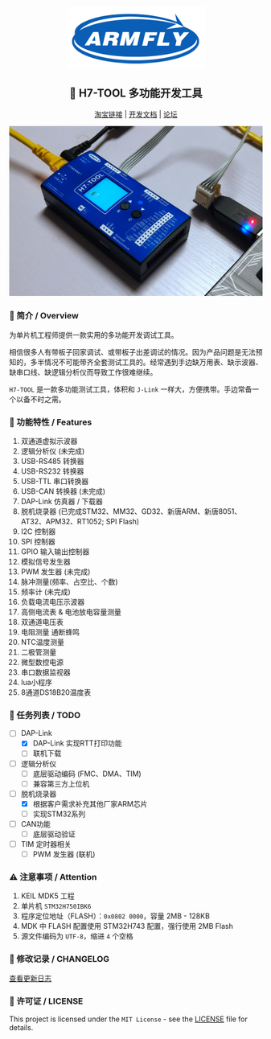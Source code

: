 <div align="center" class="has-mb-6">

![logo][logo]

## :wrench: H7-TOOL 多功能开发工具

[淘宝链接][淘宝链接] |
[开发文档][开发文档] |
[论坛][论坛]

![H7-TOOL_IMG][H7-TOOL_IMG]

</div>

### :book: 简介 / Overview

为单片机工程师提供一款实用的多功能开发调试工具。

相信很多人有带板子回家调试、或带板子出差调试的情况。因为产品问题是无法预知的，多半情况不可能带齐全套测试工具的。经常遇到手边缺万用表、缺示波器、缺串口线、缺逻辑分析仪而导致工作很难继续。

`H7-TOOL` 是一款多功能测试工具，体积和 `J-Link` 一样大，方便携带。手边常备一个以备不时之需。

### :gift: 功能特性 / Features

1. 双通道虚拟示波器
2. 逻辑分析仪 (未完成)
3. USB-RS485 转换器
4. USB-RS232 转换器
5. USB-TTL 串口转换器
6. USB-CAN 转换器 (未完成)
7. DAP-Link 仿真器 / 下载器
8. 脱机烧录器 (已完成STM32、MM32、GD32、新唐ARM、新唐8051、AT32、APM32、RT1052; SPI Flash)
9. I2C 控制器 
10. SPI 控制器
11. GPIO 输入输出控制器
12. 模拟信号发生器
13. PWM 发生器 (未完成)
14. 脉冲测量(频率、占空比、个数)
15. 频率计 (未完成)
16. 负载电流电压示波器
17. 高侧电流表 & 电池放电容量测量
18. 双通道电压表
18. 电阻测量 通断蜂鸣
19. NTC温度测量
20. 二极管测量
21. 微型数控电源
22. 串口数据监视器
23. lua小程序
24. 8通道DS18B20温度表


### :construction: 任务列表 / TODO
<!-- 以下为示例 -->
- [ ] DAP-Link
  - [x] DAP-Link 实现RTT打印功能
  - [ ] 联机下载
- [ ] 逻辑分析仪
  - [ ] 底层驱动编码 (FMC、DMA、TIM)
  - [ ] 兼容第三方上位机
- [ ] 脱机烧录器
  - [x] 根据客户需求补充其他厂家ARM芯片
  - [ ] 实现STM32系列
- [ ] CAN功能
  - [ ] 底层驱动验证
- [ ] TIM 定时器相关
  - [ ] PWM 发生器 (联机)

### :warning: 注意事项 / Attention

1. KEIL MDK5 工程
2. 单片机 `STM32H750IBK6`
3. 程序定位地址（FLASH）：`0x0802 0000`，容量 2MB - 128KB
4. MDK 中 FLASH 配置使用 STM32H743 配置，强行使用 2MB Flash
5. 源文件编码为 `UTF-8`，缩进 `4` 个空格

### :scroll: 修改记录 / CHANGELOG

[查看更新日志][更新日志]

### :page_with_curl: 许可证 / LICENSE
<!-- License 类型可能需要更改， LICENSE 文件需要生成。 -->
This project is licensed under the `MIT License` - see the [LICENSE][许可证] file for details.

<!-- 以下内容为 Markdown 文档描述中出现的链接所指向的地址，统一在文档末尾进行管理。 -->
<!-- Markdown 超链接管理 -->
[淘宝链接]: https://item.taobao.com/item.htm?id=602704490583 "跳转到 H7-TOOL 购买链接"
[开发文档]: /Doc "查看开发文档"
[论坛]: http://www.armbbs.cn
[更新日志]: ./CHANGELOG "点击查看更新日志"
[许可证]: ./LICENSE

<!-- Markdown 图片链接管理 -->
[logo]: ./Armfly_Logo.png "安富莱 Armfly"
[H7-TOOL_IMG]: ./H7-Tool.jpg "H7-TOOL 多功能开发工具"
